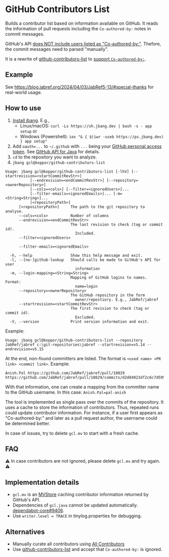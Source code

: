 # GitHub Contributors List

Builds a contributor list based on information available on GitHub.
It reads the information of pull requests including the `Co-authored-by:` notes in commit messages.

GitHub's API [does NOT include users listed as "Co-authored-by:"](https://github.com/orgs/community/discussions/46421).
Thefore, the commit messages need to parsed "manually".

It is a rewrite of [github-contributors-list](https://github.com/mgechev/github-contributors-list) to [support `Co-authored-by:`](https://github.com/mgechev/github-contributors-list/issues/26).

## Example

See <https://blog.jabref.org/2024/04/03/JabRef5-13/#special-thanks> for real-world usage.

## How to use

1. [Install jbang](https://www.jbang.dev/documentation/guide/latest/installation.html#using-jbang).
   E.g.,
   - Linux/macOS: `curl -Ls https://sh.jbang.dev | bash -s - app setup` or
   - Windows (Powershell): `iex "& { $(iwr -useb https://ps.jbang.dev) } app setup"`
2. Add `oauth=...` to `~/.github` with `...` being your [GitHub personal access token](https://docs.github.com/en/authentication/keeping-your-account-and-data-secure/managing-your-personal-access-tokens#creating-a-personal-access-token-classic). See [GitHub API for Java](https://github-api.kohsuke.org/) for details.
3. `cd` to the repository you want to analyze.
4. `jbang gcl@koppor/github-contributors-list`

```terminal
Usage: jbang gcl@koppor/github-contributors-list [-lhV] [--startrevision=<startCommitRevStr>]
           [--endrevision=<endCommitRevStr>] [--repository=<ownerRepository>]
           [--cols=<cols>] [--filter=<ignoredUsers>]...
           [--filter-emails=<ignoredEmails>]... [-m=<String=String>]...
           [<repositoryPath>]
      [<repositoryPath>]     The path to the git repository to analyse.
      --cols=<cols>          Number of columns
      --endrevision=<endCommitRevStr>
                             The last revision to check (tag or commit id).
                               Included.
      --filter=<ignoredUsers>

      --filter-emails=<ignoredEmails>

  -h, --help                 Show this help message and exit.
  -l, --[no-]github-lookup   Should calls be made to GitHub's API for user
                               information
  -m, --login-mapping=<String=String>
                             Mapping of GitHub logins to names. Format:
                               name=login
      --repository=<ownerRepository>
                             The GitHub repository in the form
                               owner/repostiory. E.g., JabRef/jabref
      --startrevision=<startCommitRevStr>
                             The first revision to check (tag or commit id).
                               Excluded.
  -V, --version              Print version information and exit.
```

Example:

```terminal
Usage: jbang gcl@koppor/github-contributors-list --repository JabRef/jabref c:\git-repositories\jabref --startrevision=v5.14 --endrevision=v5.15
```

At the end, non-found committers are listed.
The format is `<used name> <PR link> <commit link>`.
Example:

```text
Anish.Pal https://github.com/JabRef/jabref/pull/10829 https://github.com/JabRef/jabref/pull/10829/commits/d2d84923df2c6c7d59559da8d583ae17dc803c3d
```

With that information, one can create a mapping from the committer name to the GitHub username.
In this case: `Anish.Pal=pal-anish`

The tool is implemented as single pass over the commits of the repository.
It uses a cache to store the information of contributors.
Thus, repeated runs could update contributor information.
For instance, if a user first appears as "Co-authored-by:" and later as a pull request author, the username could be determined better.

In case of issues, try to delete `gcl.mv` to start with a fresh cache.

## FAQ

⚠ In case contributors are not ignored, please delete `gcl.mv` and try again. ⚠

## Implementation details

- `gcl.mv` is an [MVStore](https://www.h2database.com/html/mvstore.html) caching contributor information returned by GitHub's API.
- Dependencies of `gcl.java` cannot be updated automatically. [dependabot-core#9406](https://github.com/dependabot/dependabot-core/issues/9406).
- Use `writer.level = TRACE` in tinylog.properties for debugging.

## Alternatives

- Manually curate all contributors using [All Contributors](https://allcontributors.org/)
- Use [github-contributors-list](https://github.com/mgechev/github-contributors-list) and accept that `Co-authored-by:` is ignored.
